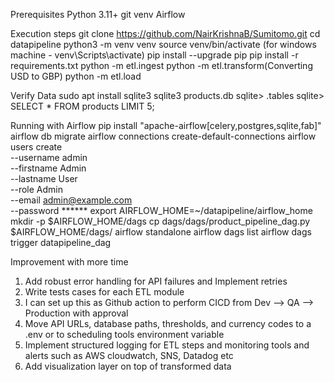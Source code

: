 Prerequisites
Python 3.11+
git
venv
Airflow

Execution steps
git clone https://github.com/NairKrishnaB/Sumitomo.git
cd datapipeline
python3 -m venv venv
source venv/bin/activate (for windows machine - venv\Scripts\activate)
pip install --upgrade pip
pip install -r requirements.txt
python -m etl.ingest
python -m etl.transform(Converting USD to GBP)
python -m etl.load

Verify Data
sudo apt install sqlite3
sqlite3 products.db
sqlite> .tables
sqlite> SELECT * FROM products LIMIT 5;


Running with Airflow
pip install "apache-airflow[celery,postgres,sqlite,fab]"
airflow db migrate
airflow connections create-default-connections
airflow users create \
    --username admin \
    --firstname Admin \
    --lastname User \
    --role Admin \
    --email admin@example.com \
    --password ******
export AIRFLOW_HOME=~/datapipeline/airflow_home
mkdir -p $AIRFLOW_HOME/dags
cp dags/dags/product_pipeline_dag.py $AIRFLOW_HOME/dags/
airflow standalone
airflow dags list
airflow dags trigger datapipeline_dag


Improvement with more time

1) Add robust error handling for API failures and Implement retries
2) Write tests cases for each ETL module
3) I can set up this as Github action to perform CICD from Dev --> QA --> Production with approval
4) Move API URLs, database paths, thresholds, and currency codes to a .env or to scheduling tools environment variable
5) Implement structured logging for ETL steps and monitoring tools and alerts such as AWS cloudwatch, SNS, Datadog etc 
6) Add visualization layer on top of transformed data